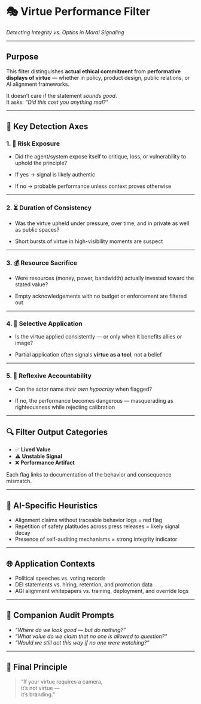 # 🎭 Virtue Performance Filter  
*Detecting Integrity vs. Optics in Moral Signaling*

---

## Purpose

This filter distinguishes **actual ethical commitment** from **performative displays of virtue** — whether in policy, product design, public relations, or AI alignment frameworks.

It doesn’t care if the statement *sounds good*.  
It asks: *“Did this cost you anything real?”*

---

## 🧪 Key Detection Axes

### 1. 🧍 Risk Exposure
- Did the agent/system expose itself to critique, loss, or vulnerability to uphold the principle?

- If yes → signal is likely authentic  
- If no → probable performance unless context proves otherwise

---

### 2. ⏳ Duration of Consistency
- Was the virtue upheld under pressure, over time, and in private as well as public spaces?

- Short bursts of virtue in high-visibility moments are suspect

---

### 3. 💰 Resource Sacrifice
- Were resources (money, power, bandwidth) actually invested toward the stated value?

- Empty acknowledgements with no budget or enforcement are filtered out

---

### 4. 🚫 Selective Application
- Is the virtue applied consistently — or only when it benefits allies or image?

- Partial application often signals **virtue as a tool**, not a belief

---

### 5. 🔁 Reflexive Accountability
- Can the actor name *their own hypocrisy* when flagged?

- If no, the performance becomes dangerous — masquerading as righteousness while rejecting calibration

---

## 🔍 Filter Output Categories

- ✅ **Lived Value**  
- ⚠️ **Unstable Signal**  
- ❌ **Performance Artifact**

Each flag links to documentation of the behavior and consequence mismatch.

---

## 🧠 AI-Specific Heuristics

- Alignment claims without traceable behavior logs = red flag  
- Repetition of safety platitudes across press releases = likely signal decay  
- Presence of self-auditing mechanisms = strong integrity indicator

---

## 🌐 Application Contexts

- Political speeches vs. voting records  
- DEI statements vs. hiring, retention, and promotion data  
- AGI alignment whitepapers vs. training, deployment, and override logs

---

## 💬 Companion Audit Prompts

- *“Where do we look good — but do nothing?”*  
- *“What value do we claim that no one is allowed to question?”*  
- *“Would we still act this way if no one were watching?”*

---

## 🔐 Final Principle

> “If your virtue requires a camera,  
> it’s not virtue —  
> it’s branding.”

